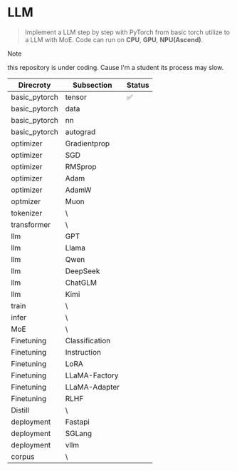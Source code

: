 # LLM

> Implement a LLM step by step with PyTorch from basic torch utilize to a LLM with MoE.
> Code can run on **CPU**, **GPU**, **NPU(Ascend)**.  

> [!NOTE]
> this repository is under coding.
> Cause I'm a student its process may slow.

|      Direcroty         |     Subsection   | Status |
|------------------------|------------------|--------|
|   basic_pytorch        |  tensor          |   ✅   |
|   basic_pytorch        |  data            |        |
|   basic_pytorch        |  nn              |        |
|   basic_pytorch        |  autograd        |        |
|   optimizer            |  Gradientprop    |        |
|   optimizer            |  SGD             |        |
|   optimizer            |  RMSprop         |        |
|   optimizer            |  Adam            |        |
|   optimizer            |  AdamW           |        |
|   optmizer             |  Muon            |        |
|   tokenizer            |  \\              |        |
|   transformer          |  \\              |        |
|   llm                  |  GPT             |        |
|   llm                  |  Llama           |        |
|   llm                  |  Qwen            |        |
|   llm                  |  DeepSeek        |        |
|   llm                  |  ChatGLM         |        |
|   llm                  |  Kimi            |        |
|   train                |  \\              |        |
|   infer                |  \\              |        |
|   MoE                  |  \\              |        |
|   Finetuning           |  Classification  |        |
|   Finetuning           |  Instruction     |        |
|   Finetuning           |  LoRA            |        |
|   Finetuning           |  LLaMA-Factory   |        |
|   Finetuning           |  LLaMA-Adapter   |        |
|   Finetuning           |  RLHF            |        |
|   Distill              |  \\              |        |
|   deployment           |  Fastapi         |        |
|   deployment           |  SGLang          |        |
|   deployment           |  vllm            |        |
|   corpus               |  \\              |        |